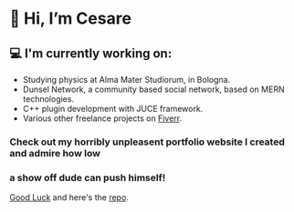 # 👋 Hi, I’m Cesare

## 💻 I'm currently working on:
- Studying physics at Alma Mater Studiorum, in Bologna.
- Dunsel Network, a community based social network, based on MERN technologies.
- C++ plugin development with JUCE framework.
- Various other freelance projects on [Fiverr](https://it.fiverr.com/cesaresabattini).

### Check out my horribly unpleasent portfolio website I created and admire how low
### a show off dude can push himself!
[Good Luck](https://fullstackdunsel.com/)
and here's the [repo](https://github.com/CesareSabattini/fullstackdunsel-portfolio).
